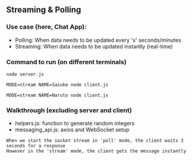 ## Streaming & Polling

### Use case (here, Chat App):

- Polling: When data needs to be updated every 'x' seconds/minutes
- Streaming: When data needs to be updated instantly (real-time)

### Command to run (on different terminals)

`node server.js`

`MODE=stream NAME=Sasuke node client.js`

`MODE=stream NAME=Naruto node client.js`

### Walkthrough (excluding server and client)

- helpers.js: function to generate random integers
- messaging_api.js: axios and WebSocket setup

```
When we start the socket stream in 'poll' mode, the client waits 3 seconds for a response
However in the 'stream' mode, the client gets the message instantly
```
